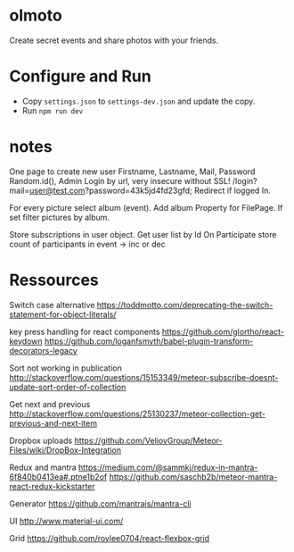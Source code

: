 # olmoto

Create secret events and share photos with your friends.

# Configure and Run

* Copy `settings.json` to `settings-dev.json` and update the copy.
* Run `npm run dev`

# notes

One page to create new user
Firstname, Lastname, Mail, Password Random.id(), Admin
Login by url, very insecure without SSL!
/login?mail=user@test.com?password=43k5jd4fd23gfd;
Redirect if logged In.

For every picture select album (event).
Add album Property for FilePage. If set filter pictures by album.

Store subscriptions in user object.
Get user list by Id
On Participate store count of participants in event -> inc or dec

# Ressources

Switch case alternative
https://toddmotto.com/deprecating-the-switch-statement-for-object-literals/

key press handling for react components
https://github.com/glortho/react-keydown
https://github.com/loganfsmyth/babel-plugin-transform-decorators-legacy

Sort not working in publication
http://stackoverflow.com/questions/15153349/meteor-subscribe-doesnt-update-sort-order-of-collection

Get next and previous
http://stackoverflow.com/questions/25130237/meteor-collection-get-previous-and-next-item

Dropbox uploads
https://github.com/VeliovGroup/Meteor-Files/wiki/DropBox-Integration

Redux and mantra
https://medium.com/@sammkj/redux-in-mantra-6f840b0413ea#.ptne1b2of
https://github.com/saschb2b/meteor-mantra-react-redux-kickstarter

Generator
https://github.com/mantrajs/mantra-cli

UI
http://www.material-ui.com/

Grid
https://github.com/roylee0704/react-flexbox-grid
